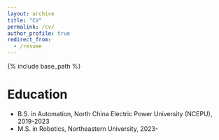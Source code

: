 ```yaml
---
layout: archive
title: "CV"
permalink: /cv/
author_profile: true
redirect_from:
  - /resume
---
```


{% include base_path %}

Education
======
* B.S. in Automation, North China Electric Power University (NCEPU), 2019-2023
* M.S. in Robotics, Northeastern University, 2023-



  



